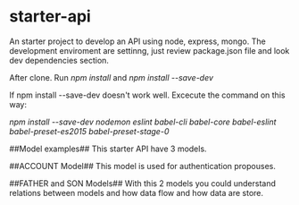 # starter-api
An starter project to develop an API using node, express, mongo.
The development enviroment are settinng, just review package.json file and look dev dependencies section.


After clone. Run *npm install* and *npm install --save-dev*

If npm install --save-dev doesn't work well. Excecute the command on this way:

*npm install --save-dev* 
*nodemon* 
*eslint*
*babel-cli* 
*babel-core* 
*babel-eslint* 
*babel-preset-es2015* 
*babel-preset-stage-0*

##Model examples##
This starter API have 3 models.

##ACCOUNT Model## 
This model is used for authentication propouses.

##FATHER and SON Models## 
With this 2 models you could understand relations between models and how data flow and how data are store.